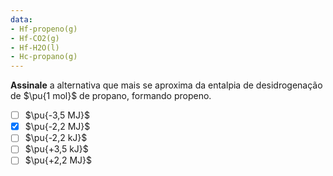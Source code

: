 ```yaml
---
data:
- Hf-propeno(g)
- Hf-CO2(g)
- Hf-H2O(l)
- Hc-propano(g)
---
```


**Assinale** a alternativa que mais se aproxima da entalpia de desidrogenação de $\pu{1 mol}$ de propano, formando propeno.

- [ ] $\pu{-3,5 MJ}$
- [x] $\pu{-2,2 MJ}$
- [ ] $\pu{-2,2 kJ}$  
- [ ] $\pu{+3,5 kJ}$ 
- [ ] $\pu{+2,2 MJ}$

